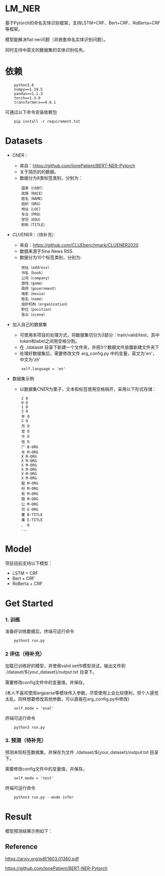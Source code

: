 # LM_NER
基于Pytorch的命名实体识别框架，支持LSTM+CRF、Bert+CRF、RoBerta+CRF等框架。

模型能解决flat ner问题（非嵌套命名实体识别问题）。

同时支持中英文的数据集的实体识别任务。


# 依赖
```
    python3.6
    numpy==1.19.5
    pandas==1.1.3
    torch==1.3.0
    transformers==4.6.1
```
可通过以下命令安装依赖包
```
    pip install -r requirement.txt
```

# Datasets
* CNER：
    * 来自：https://github.com/lonePatient/BERT-NER-Pytorch
    * 关于简历的的数据。
    * 数据分为8类标签类别，分别为：
    ```
        国家（CONT）
        民族（RACE）
        姓名（NAME）
        组织（ORG）
        地址（LOC）
        专业（PRO）
        学历（EDU）
        职称（TITLE）
    ```
* CLUENER：（待补充）
    * 来自：https://github.com/CLUEbenchmark/CLUENER2020
    * 数据来源于Sina News RSS.
    * 数据分为10个标签类别，分别为: 
    ```
        地址（address）
        书名（book）
        公司（company）
        游戏（game）
        政府（government）
        电影（movie）
        姓名（name）
        组织机构（organization）
        职位（position）
        景点（scene） 
    ```

* 加入自己的数据集
    * 可使用本项目的处理方式，将数据集切分为3部分：train/valid/test，其中token和label之间用空格分割。
    * 在 ./dataset 目录下新建一个文件夹，并把3个数据文件放置新建文件夹下
    * 处理好数据集后，需要修改文件 arg_config.py 中的变量，英文为'en'，中文为'zh'
    ```
        self.language = 'en'
    ```

* 数据集示例
    * 以数据集CNER为栗子，文本和标签使用空格隔开，采用以下形式存储：
    ```
        2 O
        0 O
        1 O
        3 O
        年 O
        2 O
        月 O
        至 O
        今 O
        任 O
        广 B-ORG
        东 M-ORG
        X M-ORG
        X M-ORG
        X M-ORG
        X M-ORG
        X M-ORG
        X M-ORG
        股 M-ORG
        份 M-ORG
        有 M-ORG
        限 M-ORG
        公 M-ORG
        司 E-ORG
        董 B-TITLE
        事 E-TITLE
        、 O
        ...
    ```


# Model
项目目前支持以下模型：
* LSTM + CRF
* Bert + CRF
* RoBerta + CRF



# Get Started
### 1. 训练
准备好训练数据后，终端可运行命令
```
    python3 run.py
```
### 2 评估（待补充）
加载已训练好的模型，并使用valid set作模型测试，输出文件到 ./dataset/${your_dataset}/output.txt 目录下。

需要修改config文件中的变量值，并保存。

(本人不喜欢使用argparse等模块传入参数，尽管使用上会比较便利，但个人感觉太乱。同样想要修改其他参数，可以直接在arg_config.py中修改)

```
    self.mode = 'eval'
```
终端可运行命令
```
    python3 run.py
```

### 3. 预测（待补充）
预测未知标签数据集，并保存为文件 ./dataset/${your_dataset}/output.txt 目录下。

需要修改config文件中的变量值，并保存。

```
    self.mode = 'test'
```
终端可运行命令
```
    python3 run.py --mode infer
```

# Result
模型预测结果示例如下：





## Reference
https://arxiv.org/pdf/1603.01360.pdf

https://github.com/lonePatient/BERT-NER-Pytorch



